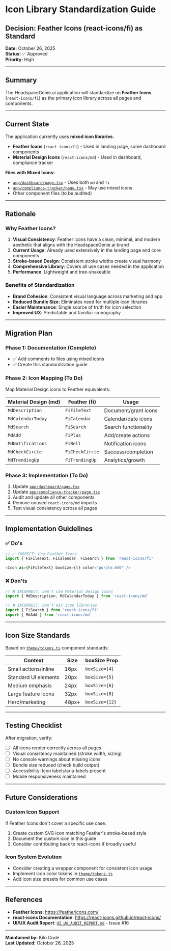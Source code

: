 # Icon Library Standardization Guide

## Decision: Feather Icons (react-icons/fi) as Standard

**Date:** October 26, 2025  
**Status:** ✅ Approved  
**Priority:** High

---

## Summary

The HeadspaceGenie.ai application will standardize on **Feather Icons** (`react-icons/fi`) as the primary icon library across all pages and components.

---

## Current State

The application currently uses **mixed icon libraries**:

- **Feather Icons** (`react-icons/fi`) - Used in landing page, some dashboard components
- **Material Design Icons** (`react-icons/md`) - Used in dashboard, compliance tracker

**Files with Mixed Icons:**
- [`app/dashboard/page.tsx`](app/dashboard/page.tsx:1) - Uses both `md` and `fi`
- [`app/compliance-tracker/page.tsx`](app/compliance-tracker/page.tsx:1) - May use mixed icons
- Other component files (to be audited)

---

## Rationale

### Why Feather Icons?

1. **Visual Consistency**: Feather icons have a clean, minimal, and modern aesthetic that aligns with the HeadspaceGenie.ai brand
2. **Current Usage**: Already used extensively in the landing page and core components
3. **Stroke-based Design**: Consistent stroke widths create visual harmony
4. **Comprehensive Library**: Covers all use cases needed in the application
5. **Performance**: Lightweight and tree-shakeable

### Benefits of Standardization

- **Brand Cohesion**: Consistent visual language across marketing and app
- **Reduced Bundle Size**: Eliminates need for multiple icon libraries
- **Easier Maintenance**: Single source of truth for icon selection
- **Improved UX**: Predictable and familiar iconography

---

## Migration Plan

### Phase 1: Documentation (Complete)
- ✅ Add comments to files using mixed icons
- ✅ Create this standardization guide

### Phase 2: Icon Mapping (To Do)
Map Material Design icons to Feather equivalents:

| Material Design (md) | Feather (fi) | Usage |
|---------------------|-------------|--------|
| `MdDescription` | `FiFileText` | Document/grant icons |
| `MdCalendarToday` | `FiCalendar` | Calendar/date icons |
| `MdSearch` | `FiSearch` | Search functionality |
| `MdAdd` | `FiPlus` | Add/create actions |
| `MdNotifications` | `FiBell` | Notification icons |
| `MdCheckCircle` | `FiCheckCircle` | Success/completion |
| `MdTrendingUp` | `FiTrendingUp` | Analytics/growth |

### Phase 3: Implementation (To Do)
1. Update [`app/dashboard/page.tsx`](app/dashboard/page.tsx:1)
2. Update [`app/compliance-tracker/page.tsx`](app/compliance-tracker/page.tsx:1)
3. Audit and update all other components
4. Remove unused `react-icons/md` imports
5. Test visual consistency across all pages

---

## Implementation Guidelines

### ✅ Do's

```typescript
// ✅ CORRECT: Use Feather Icons
import { FiFileText, FiCalendar, FiSearch } from 'react-icons/fi'

<Icon as={FiFileText} boxSize={5} color="purple.600" />
```

### ❌ Don'ts

```typescript
// ❌ INCORRECT: Don't use Material Design icons
import { MdDescription, MdCalendarToday } from 'react-icons/md'

// ❌ INCORRECT: Don't mix icon libraries
import { FiSearch } from 'react-icons/fi'
import { MdAdd } from 'react-icons/md'
```

---

## Icon Size Standards

Based on [`theme/tokens.ts`](theme/tokens.ts:1) component standards:

| Context | Size | boxSize Prop |
|---------|------|--------------|
| Small actions/inline | 16px | `boxSize={4}` |
| Standard UI elements | 20px | `boxSize={5}` |
| Medium emphasis | 24px | `boxSize={6}` |
| Large feature icons | 32px | `boxSize={8}` |
| Hero/marketing | 48px+ | `boxSize={12}` |

---

## Testing Checklist

After migration, verify:

- [ ] All icons render correctly across all pages
- [ ] Visual consistency maintained (stroke width, sizing)
- [ ] No console warnings about missing icons
- [ ] Bundle size reduced (check build output)
- [ ] Accessibility: Icon labels/aria-labels present
- [ ] Mobile responsiveness maintained

---

## Future Considerations

### Custom Icon Support
If Feather Icons don't cover a specific use case:
1. Create custom SVG icon matching Feather's stroke-based style
2. Document the custom icon in this guide
3. Consider contributing back to react-icons if broadly useful

### Icon System Evolution
- Consider creating a wrapper component for consistent icon usage
- Implement icon color tokens in [`theme/tokens.ts`](theme/tokens.ts:1)
- Add icon size presets for common use cases

---

## References

- **Feather Icons**: https://feathericons.com/
- **react-icons Documentation**: https://react-icons.github.io/react-icons/
- **UI/UX Audit Report**: [`UI_UX_AUDIT_REPORT.md`](UI_UX_AUDIT_REPORT.md:1) - Issue #16

---

**Maintained by:** Kilo Code  
**Last Updated:** October 26, 2025